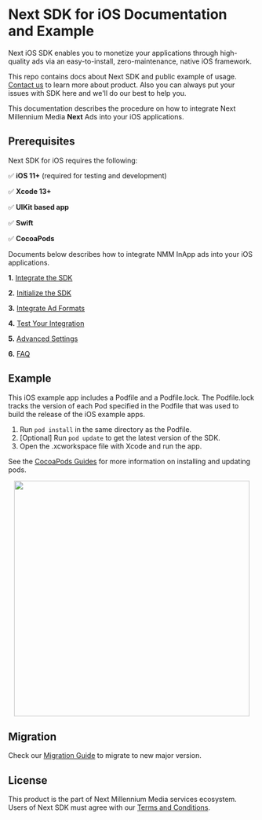 # Next SDK for iOS Documentation and Example

Next iOS SDK enables you to monetize your applications through high-quality ads via an easy-to-install, zero-maintenance, native iOS framework.

This repo contains docs about Next SDK and public example of usage. [Contact us](https://nextmillennium.io/) to learn more about product.
Also you can always put your issues with SDK here and we'll do our best to help you.

This documentation describes the procedure on how to integrate Next Millennium Media **Next** Ads into your iOS applications.

## Prerequisites

Next SDK for iOS requires the following:

✅ **iOS 11+** (required for testing and development)

✅ **Xcode 13+**

✅ **UIKit based app**

✅ **Swift**

✅ **CocoaPods**

Documents below describes how to integrate NMM InApp ads into your iOS applications.

 **1.** [Integrate the SDK](https://github.com/nextmillenniummedia/next-sdk-ios-example/blob/main/docs/Integrate%20SDK.md)

 **2.** [Initialize the SDK](https://github.com/nextmillenniummedia/next-sdk-ios-example/blob/main/docs/Initialize%20SDK.md)

 **3.** [Integrate Ad Formats](https://github.com/nextmillenniummedia/next-sdk-ios-example/blob/main/docs/Ad%20Formats.md)

 **4.** [Test Your Integration](https://github.com/nextmillenniummedia/next-sdk-ios-example/blob/main/docs/Test%20Your%20Intergration.md)

 **5.** [Advanced Settings](https://github.com/nextmillenniummedia/next-sdk-ios-example/blob/main/docs/Advanced%20Settings.md)

 **6.** [FAQ](https://github.com/nextmillenniummedia/next-sdk-ios-example/blob/main/docs/FAQ.md)

## Example

This iOS example app includes a Podfile and a Podfile.lock. The Podfile.lock
tracks the version of each Pod specified in the Podfile that was used to build
the release of the iOS example apps.

1. Run `pod install` in the same directory as the Podfile.
1. [Optional] Run `pod update` to get the latest version of the SDK.
1. Open the .xcworkspace file with Xcode and run the app.

See the [CocoaPods Guides](https://guides.cocoapods.org/)
for more information on installing and updating pods.

<p align="center">
<img src="https://github.com/nextmillenniummedia/next-sdk-ios-example/blob/main/docs/images/formats_view.jpg" height="480">
</p>

## Migration

Check our [Migration Guide](https://github.com/nextmillenniummedia/next-sdk-ios-example/blob/main/docs/MIGRATION_GUIDES.md) to migrate to new major version.

## License

This product is the part of Next Millennium Media services ecosystem. Users of Next SDK must agree with our [Terms and Conditions](https://nextmillennium.io/next-millennium-media-inc-terms-and-conditions/).

